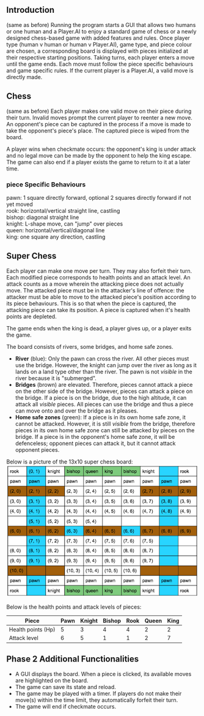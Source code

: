 ## Introduction 
(same as before)
Running the program starts a GUI that allows two humans or one human and a Player.AI to enjoy a standard game of chess or a
newly designed chess-based game with added features and rules. Once player type (human v human or human v Player.AI), game
type, and piece colour are chosen, a corresponding board is displayed with pieces initialized at their respective
starting positions. Taking turns, each player enters a move until the game ends. Each move must follow the piece
specific behaviours and game specific rules. If the current player is a Player.AI, a valid move is directly made.

## Chess
(same as before)
Each player makes one valid move on their piece during their turn. Invalid moves prompt the current player to reenter a
new move. An opponent's piece can be captured in the process if a move is made to take the opponent's piece's place. The
captured piece is wiped from the board.

A player wins when checkmate occurs: the opponent's king is under attack and no legal move can be made by the opponent
to help the king escape. The game can also end if a player exists the game to return to it at a later time.

### piece Specific Behaviours
pawn: 1 square directly forward, optional 2 squares directly forward if not yet moved  
rook: horizontal/vertical straight line, castling  
bishop: diagonal straight line  
knight: L-shape move, can "jump" over pieces  
queen: horizontal/vertical/diagonal line  
king: one square any direction, castling

## Super Chess

Each player can make one move per turn. They may also forfeit their turn. Each modified piece corresponds to health 
points and an attack level. An attack counts as a move wherein the attacking piece does not actually move. The attacked 
piece must be in the attacker's line of offence: the attacker must be able to move to the attacked piece's position 
according to its piece behaviours. This is so that when the piece is captured, the attacking piece can take its 
position. A piece is captured when it's health points are depleted.

The game ends when the king is dead, a player gives up, or a player exits the game.

The board consists of rivers, some bridges, and home safe zones. 
* **River** (blue): Only the pawn can cross the river. All other pieces must use the bridge. However, the knight can jump over
the river as long as it lands on a land type other than the river. The pawn is not *visible* in the river because it is 
"submerged". 
* **Bridges** (brown) are elevated. Therefore, pieces cannot attack a piece on the other side of the bridge. However, 
pieces can attack a piece on the bridge. If a piece is on the bridge, due to the high altitude, it can attack all 
*visible* pieces. All pieces can use the bridge and thus a piece can move onto and over the bridge as it pleases.
* **Home safe zones** (green): If a piece is in its own home safe zone, it cannot be attacked. However, it is still 
*visible* from the bridge, therefore pieces in its own home safe zone can still be attacked by pieces on the bridge. If 
a piece is in the opponent's home safe zone, it will be defenceless; opponent pieces can attack it, but it cannot 
attack opponent pieces.

Below is a picture of the 13x10 super chess board:  
![](SuperChessBoard.png)

Below is the health points and attack levels of pieces:  

|Piece|Pawn|Knight|Bishop|Rook|Queen|King|
|---|---|---|---|---|---|---|
|Health points (Hp)|5|3|4|4|2|2|
|Attack level      |6|5|1|1|2|7|

## Phase 2 Additional Functionalities

* A GUI displays the board. When a piece is clicked, its available moves are highlighted on the board.
* The game can save its state and reload.
* The game may be played with a timer. If players do not make their move(s) within the time limit, they automatically
forfeit their turn.
* The game will end if checkmate occurs.